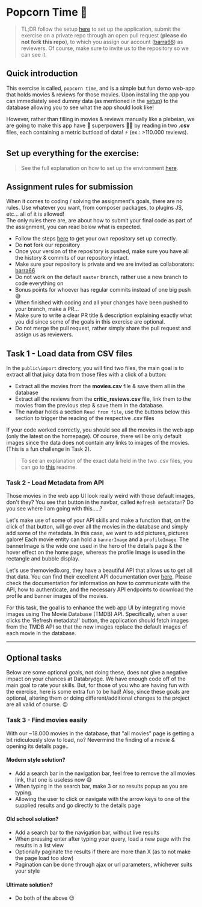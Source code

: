 # Popcorn Time :popcorn:
> TL;DR follow the setup [here](setup.md) to set up the application, submit the exercise on a private repo through an open pull request (**please do not fork this repo**), to which you assign our account ([barra66](https://github.com/barra66)) as reviewers. Of course, make sure to invite us to the repository so we can see it.

## Quick introduction

This exercise is called, `popcorn time`, and is a simple but fun demo web-app that holds movies & reviews for those movies. Upon installing the app you can immediately seed dummy data (as mentioned in the [setup](setup.md#setting-up-the-database--the-docker-service-on-linux--mac-os)) to the database allowing you to see what the app should look like!

However, rather than filling in movies & reviews manually like a plebeian, we are going to make this app have :superhero: superpowers :superhero_woman: by reading in two **.csv** files, each containing a metric buttload of data! :zap: (ex.: >110.000 reviews). 

## Set up everything for the exercise:
> See the full explanation on how to set up the environment [here](setup.md).


## Assignment rules for submission
When it comes to coding / solving the assignment's goals, there are no rules. Use whatever you want, from composer packages, to plugins JS, etc... all of it is allowed! <br/>
The only rules there are, are about how to submit your final code as part of the assignment, you can read below what is expected.

- Follow the steps [here](setup.md#get-git-set-up--the-project-files-on-your-pc) to get your own repository set up correctly.
- Do **not** fork our repository
- Once your version of the repository is pushed, make sure you have all the history & commits of our repository intact.
- Make sure your repository is private and we are invited as collaborators: [barra66](https://github.com/barra66)
- Do not work on the default `master` branch, rather use a new branch to code everything on
- Bonus points for whoever has regular commits instead of one big push :sweat_smile:
- When finished with coding and all your changes have been pushed to your branch, make a PR...
- Make sure to write a clear PR title & description explaining exactly what you did since some of the goals in this exercise are optional.
- Do not merge the pull request, rather simply share the pull request and assign us as reviewers.

## Task 1 - Load data from CSV files
In the `public\import` directory, you will find two files, the main goal is to extract all that juicy data from those files with a click of a button:
- Extract all the movies from the **movies.csv** file & save them all in the database
- Extract all the reviews from the **critic_reviews.csv** file, link them to the movies from the previous step & save them in the database.
- The navbar holds a section `Read from file`, use the buttons below this section to trigger the reading of the respective .csv files 

If your code worked correctly, you should see all the movies in the web app (only the latest on the homepage). Of course, there will be only default images since the data does not contain any links to images of the movies. (This is a fun challenge in Task 2).

> To see an explanation of the exact data held in the two .csv files, you can go to [this](public/import/README.md) readme.


### Task 2 - Load Metadata from API
Those movies in the web app UI look really weird with those default images, don't they? You see that button in the navbar, called `Refresh metadata!`? Do you see where I am going with this.....?

Let's make use of some of your API skills and make a function that, on the click of that button, will go over all the movies in the database and simply add some of the metadata. In this case, we want to add pictures, pictures galore! Each movie entity can hold a `bannerImage` and a `profileImage`. The bannerImage is the wide one used in the hero of the details page & the hover effect on the home page, whereas the profile Image is used in the rectangle and bubble display.  

Let's use themoviedb.org, they have a beautiful API that allows us to get all that data. You can find their excellent API documentation over [here](https://developers.themoviedb.org/3/getting-started/introduction). Please check the documentation for information on how to communicate with the API, how to authenticate, and the necessary API endpoints to download the profile and banner images of the movies.

For this task, the goal is to enhance the web app UI by integrating movie images using The Movie Database (TMDB) API. Specifically, when a user clicks the 'Refresh metadata!' button, the application should fetch images from the TMDB API so that the new images replace the default images of each movie in the database.

---

## Optional tasks
Below are some optional goals, not doing these, does not give a negative impact on your chances at Databrydge. We have enough code off of the main goal to rate your skills. But, for those of you who are having fun with the exercise, here is some extra fun to be had! Also, since these goals are optional, altering them or doing different/additional changes to the project are all valid of course. :wink:

### Task 3 - Find movies easily
With our ~18.000 movies in the database, that "all movies" page is getting a bit ridiculously slow to load, no? Nevermind the finding of a movie & opening its details page..

#### Modern style solution?
- Add a search bar in the navigation bar, feel free to remove the all movies link, that one is useless now :sweat_smile:
- When typing in the search bar, make 3 or so results popup as you are typing. 
- Allowing the user to click or navigate with the arrow keys to one of the supplied results and go directly to the details page


#### Old school solution?
- Add a search bar to the navigation bar, without live results
- When pressing enter after typing your query, load a new page with the results in a list view
- Optionally paginate the results if there are more than X (as to not make the page load too slow)
- Pagination can be done through ajax or url parameters, whichever suits your style

#### Ultimate solution?
- Do both of the above :wink:
